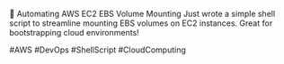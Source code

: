 🚀 Automating AWS EC2 EBS Volume Mounting
Just wrote a simple shell script to streamline mounting EBS volumes on EC2 instances.
Great for bootstrapping cloud environments!

#AWS #DevOps #ShellScript #CloudComputing
